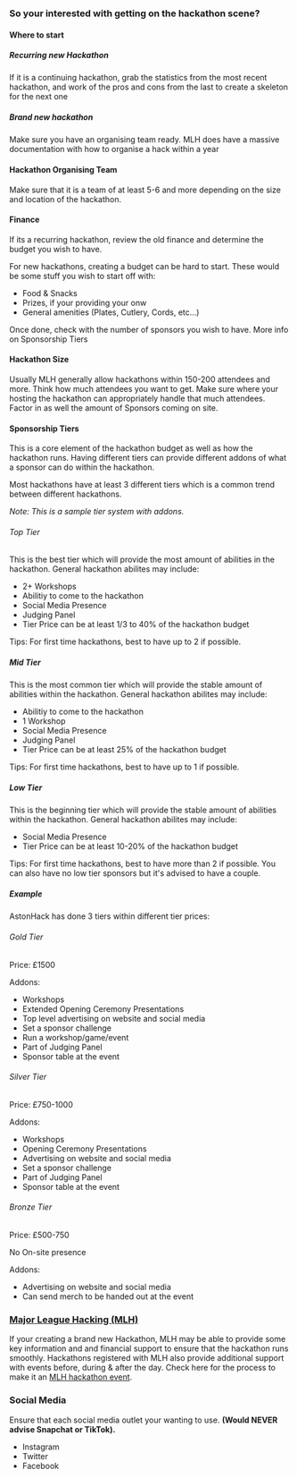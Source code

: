 ### So your interested with getting on the hackathon scene?
#### Where to start
##### Recurring new Hackathon
If it is a continuing hackathon, grab the statistics from the most recent hackathon, and work of the pros and cons from the last to create a skeleton for the next one
##### Brand new hackathon
Make sure you have an organising team ready. MLH does have a massive documentation with how to organise a hack within a year

#### Hackathon Organising Team
Make sure that it is a team of at least 5-6 and more depending on the size and location of the hackathon.

#### Finance
If its a recurring hackathon, review the old finance and determine the budget you wish to have.

For new hackathons, creating a budget can be hard to start. These would be some stuff you wish to start off with:

* Food & Snacks
* Prizes, if your providing your onw
* General amenities (Plates, Cutlery, Cords, etc...)

Once done, check with the number of sponsors you wish to have. More info on Sponsorship Tiers

#### Hackathon Size
Usually MLH generally allow hackathons within 150-200 attendees and more. Think how much attendees you want to get. Make sure where your hosting the hackathon can appropriately handle that much attendees. Factor in as well the amount of Sponsors coming on site.

#### Sponsorship Tiers
This is a core element of the hackathon budget as well as how the hackathon runs. Having different tiers can provide different addons of what a sponsor can do within the hackathon.

Most hackathons have at least 3 different tiers which is a common trend between different hackathons.

_Note: This is a sample tier system with addons._

###### _Top Tier_
This is the best tier which will provide the most amount of abilities in the hackathon. General hackathon abilites may include:

* 2+ Workshops
* Abilitiy to come to the hackathon
* Social Media Presence
* Judging Panel
* Tier Price can be at least 1/3 to 40% of the hackathon budget

Tips: For first time hackathons, best to have up to 2 if possible.

##### _Mid Tier_
This is the most common tier which will provide the stable amount of abilities within the hackathon. General hackathon abilites may include:

* Abilitiy to come to the hackathon
* 1 Workshop
* Social Media Presence
* Judging Panel
* Tier Price can be at least 25% of the hackathon budget

Tips: For first time hackathons, best to have up to 1 if possible.

##### _Low Tier_
This is the beginning tier which will provide the stable amount of abilities within the hackathon. General hackathon abilites may include:

* Social Media Presence
* Tier Price can be at least 10-20% of the hackathon budget

Tips: For first time hackathons, best to have more than 2 if possible. You can also have no low tier sponsors but it's advised to have a couple. 

##### Example
AstonHack has done 3 tiers within different tier prices:

###### Gold Tier 
Price: £1500

Addons:

* Workshops
* Extended Opening Ceremony Presentations
* Top level advertising on website and social media
* Set a sponsor challenge
* Run a workshop/game/event
* Part of Judging Panel
* Sponsor table at the event

###### Silver Tier 
Price: £750-1000

Addons:

* Workshops
* Opening Ceremony Presentations
* Advertising on website and social media
* Set a sponsor challenge
* Part of Judging Panel
* Sponsor table at the event

###### Bronze Tier 
Price: £500-750

No On-site presence

Addons:

* Advertising on website and social media
* Can send merch to be handed out at the event

### [Major League Hacking (MLH)](https://mlh.io)
If your creating a brand new Hackathon, MLH may be able to provide some key information and and financial support to ensure that the hackathon runs smoothly.
Hackathons registered with MLH also provide additional support with events before, during & after the day. Check here for the process to make it an [MLH hackathon event](https://mlh.io/).

### Social Media
Ensure that each social media outlet your wanting to use.
__(Would NEVER advise Snapchat or TikTok).__

* Instagram
* Twitter
* Facebook

